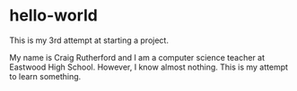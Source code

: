 # hello-world
This is my 3rd attempt at starting a project.

My name is Craig Rutherford and I am a computer science teacher at Eastwood High School. However, I know almost nothing. This is my attempt to learn something.
